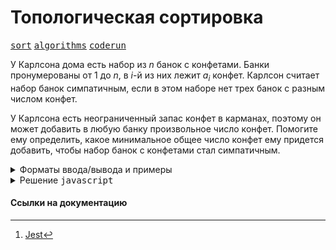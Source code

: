 # Топологическая сортировка

[<kbd>sort</kbd>](https://coderun.yandex.ru/catalog?tag=sort)
[<kbd>algorithms</kbd>](https://coderun.yandex.ru/catalog?tag=algorithms)
[<kbd>coderun</kbd>](https://coderun.yandex.ru/problem/sweets-wanted)

У Карлсона дома есть набор из $n$ банок с конфетами. Банки пронумерованы от 1 до $n$, в $i$-й из них лежит $a_i$ конфет. Карлсон считает набор банок симпатичным, если в этом наборе нет трех банок с разным числом конфет.

У Карлсона есть неограниченный запас конфет в карманах, поэтому он может добавить в любую банку произвольное число конфет. Помогите ему определить, какое минимальное общее число конфет ему придется добавить, чтобы набор банок с конфетами стал симпатичным.

<details>
<summary>Форматы ввода/вывода и примеры</summary>

## Формат ввода

Первая строка входных данных содержит натуральное число $n$ $(1 \leq n \leq 10^5)$ — количество банок в наборе Карлсона.

Вторая строка входных данных содержит $n$ целых чисел $a_i$​ $(0 \leq a_i​  \leq 10^9)$ — число конфет в банках. Соседние числа отделены друг от друга одним пробелом.

## Формат вывода

Выведите одно число — минимальное общее количество конфет, которое придется добавить, чтобы Карлсон считал набор банок симпатичным.

### Пример 1

<table width = "100%">
<tr>
<th>Ввод</th> <th>Вывод</th>
</tr>
<tr valign="top">
<td><pre>
<code>4
5 1 2 7
</code></pre></td>

<td><pre>
<code>3 
</code></pre></td>
</tr>
</table>

### Пример 2

<table width = "100%">
<tr>
<th>Ввод</th> <th>Вывод</th>
</tr>
<tr valign="top">
<td><pre>
<code>3
1 1 1
</code></pre></td>

<td><pre>
<code>0 
</code></pre></td>
</tr>
</table>

### Пример 3

<table width = "100%">
<tr>
<th>Ввод</th> <th>Вывод</th>
</tr>
<tr valign="top">
<td><pre>
<code>1
0
</code></pre></td>

<td><pre>
<code>0 
</code></pre></td>
</tr>
</table>

## Примечание

В первом тесте из примера Карлсон может добавить в первую банку две конфеты, а во вторую банку — одну конфету. Тогда в первой и четвертой банках будет лежать по 7 конфет, а во второй и третьей — по 2 конфеты.

Во втором тесте из примера набор банок исходно является симпатичным, добавлять конфеты не требуется.

</details>

<details>
<summary>Решение <kbd>javascript</kbd></summary>

### 1. Установка зависимостей

```bash
npm install             # Установка зависимостей
```

### 2. Запуск тестирования решения в среде Jest[^1]

```bash
npm run test            # Unit-тестирование
```

</details>

#### Ссылки на документацию

[^1]: [Jest](https://jestjs.io/docs/getting-started)
